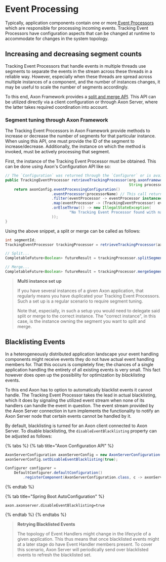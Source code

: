 # Event Processing

Typically, application components contain one or more[ Event Processors](../events/event-processors/README.md) which are responsible for processing incoming events. Tracking Event Processors have configuration aspects that can be changed at runtime to accommodate for changes in the system topology.

## Increasing and decreasing segment counts <a id="increasing-and-decreasing-segment-counts"></a>

Tracking Event Processors that handle events in multiple threads use segments to separate the events in the stream across these threads in a reliable way. However, especially when these threads are spread across multiple instances of a component, and the number of instances changes, it may be useful to scale the number of segments accordingly.

To this end, Axon Framework provides a [split and merge API](../events/event-processors/streaming.md#splitting-and-merging-tracking-tokens). This API can be utilized directly via a client configuration or through Axon Server, where the latter takes required coordination into account.

### Segment tuning through Axon Framework <a id="segment-tuning-through-axon-framework"></a>

The Tracking Event Processors in Axon Framework provide methods to increase or decrease the number of segments for that particular instance. When using this API, one must provide the ID of the segment to increase/decrease. Additionally, the instance on which the method is invoked, must be actively processing that segment.

First, the instance of the Tracking Event Processor must be obtained. This can be done using Axon's Configuration API like so:

```java
// The `Configuration` was returned through the `Configurer` or is available as a bean in the Spring Application Context
public TrackingEventProcessor retrieveTrackingProcessor(org.axonframework.config.Configuration axonConfig,
                                                        String processorName) {
    return axonConfig.eventProcessingConfiguration()
                     .eventProcessor(processorName) // This call returns an Optional
                     .filter(eventProcessor -> eventProcessor instanceof TrackingEventProcessor)
                     .map(eventProcessor -> (TrackingEventProcessor) eventProcessor)
                     .orElseThrow(() -> new IllegalStateException(
                             "No Tracking Event Processor found with name " + processorName
                     ));
}
```

Using the above snippet, a split or merge can be called as follows:

```java
int segmentId;
TrackingEventProcessor trackingProcessor = retrieveTrackingProcessor(axonConfig, processorName);

// Split...
CompletableFuture<Boolean> futureResult = trackingProcessor.splitSegment(segmentId);

// Merge...
CompletableFuture<Boolean> futureResult = trackingProcessor.mergeSegment(segmentId);
```

> **Multi instance set up**
>
> If you have several instances of a given Axon application, that regularly means you have duplicated your Tracking Event Processors. Such a set up is a regular scenario to require segment tuning.
>
> Note that, especially, in such a setup you would need to delegate said split or merge to the correct instance. The "correct instance", in this case, is the instance owning the segment you want to split and merge.

## Blacklisting Events <a id="blacklisting-events"></a>

In a heterogeneously distributed application landscape your event handling components might receive events they do not have actual event handling members for. That this occurs is completely fine; the chances of a single application handling the entirety of all existing events is very small. This fact however does open up the possibility for optimization by _blacklisting_ events.‌

To this end Axon has to option to automatically blacklist events it cannot handle. The Tracking Event Processor takes the lead in actual blacklisting, which it does by signaling the utilized event stream when none of its handlers can handle the event in question. The event stream provided by the Axon Server connection in turn implements the functionality to notify an Axon Server node that certain events cannot be handled by it.‌

By default, blacklisting is turned for an Axon client connected to Axon Server. To disable blacklisting, the `disableEventBlacklisting` property can be adjusted as follows:

{% tabs %}
{% tab title="Axon Configuration API" %}
```java
AxonServerConfiguration axonServerConfig = new AxonServerConfiguration();
axonServerConfig.setDisableEventBlacklisting(true);

Configurer configurer = 
    DefaultConfigurer.defaultConfiguration()
        .registerComponent(AxonServerConfiguration.class, c -> axonServerConfig);
```
{% endtab %}

{% tab title="Spring Boot AutoConfiguration" %}
```text
axon.axonserver.disableEventBlacklisting=true
```
{% endtab %}
{% endtabs %}

> **Retrying Blacklisted Events**
>
> The topology of Event Handlers might change in the lifecycle of a given application. This thus means that once blacklisted events might at a later stage do have Event Handler members present. To cover this scenario, Axon Server will periodically send over blacklisted events to refresh the blacklisted set.

